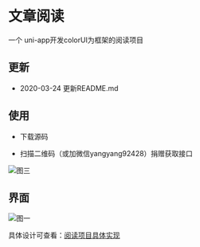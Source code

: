 # 文章阅读
一个 uni-app开发colorUI为框架的阅读项目

## 更新

- 2020-03-24 更新README.md

## 使用

- 下载源码

- 扫描二维码（或加微信yangyang92428）捐赠获取接口

![图三](screenshot/1.png)

## 界面

![图一](screenshot/2.png)

具体设计可查看：[阅读项目具体实现](https://www.cnblogs.com/yang-2018/p/12551925.html)
